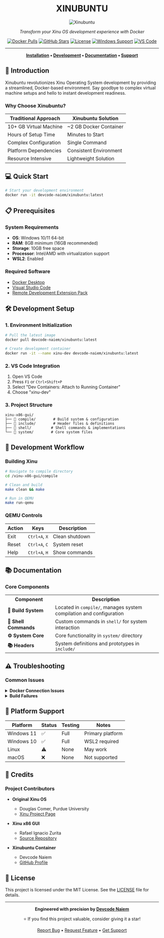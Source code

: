 <div align="center">
<h1> XINUBUNTU </h1>
</div>

<div align="center">

![Xinubuntu](https://i.ibb.co.com/0y5RjZvg/xinubuntu.png)

*Transform your Xinu OS development experience with Docker*

[![Docker Pulls](https://img.shields.io/docker/pulls/devcodenaiem/xinubuntu?style=for-the-badge&logo=docker&color=0db7ed&logoColor=white)](https://hub.docker.com/r/devcodenaiem/xinubuntu)
[![GitHub Stars](https://img.shields.io/github/stars/devcode-naiem/xinubuntu?style=for-the-badge&logo=github&color=yellow&logoColor=white)](https://github.com/devcode-naiem/xinubuntu)
[![License](https://img.shields.io/badge/License-MIT-yellow.svg?style=for-the-badge&logo=opensourceinitiative&logoColor=white)](LICENSE)
[![Windows Support](https://img.shields.io/badge/Windows-Tested-blue?style=for-the-badge&logo=windows&logoColor=white)](https://www.microsoft.com/windows)
[![VS Code](https://img.shields.io/badge/VS_Code-Ready-007ACC?style=for-the-badge&logo=visual-studio-code&logoColor=white)](https://code.visualstudio.com/)

---

**[Installation](#installation) • 
[Development](#development) • 
[Documentation](#documentation) • 
[Support](#support)**

</div>

## 🚀 Introduction

Xinubuntu revolutionizes Xinu Operating System development by providing a streamlined, Docker-based environment. Say goodbye to complex virtual machine setups and hello to instant development readiness.

### Why Choose Xinubuntu?

| Traditional Approach | Xinubuntu Solution |
|---------------------|-------------------|
| 10+ GB Virtual Machine | ~2 GB Docker Container |
| Hours of Setup Time | Minutes to Start |
| Complex Configuration | Single Command |
| Platform Dependencies | Consistent Environment |
| Resource Intensive | Lightweight Solution |

## 💻 Quick Start

```bash
# Start your development environment
docker run -it devcode-naiem/xinubuntu:latest
```

## 📋 Prerequisites

### System Requirements

- **OS**: Windows 10/11 64-bit
- **RAM**: 8GB minimum (16GB recommended)
- **Storage**: 10GB free space
- **Processor**: Intel/AMD with virtualization support
- **WSL2**: Enabled

### Required Software

- [Docker Desktop](https://www.docker.com/products/docker-desktop/)
- [Visual Studio Code](https://code.visualstudio.com/)
- [Remote Development Extension Pack](https://marketplace.visualstudio.com/items?itemName=ms-vscode-remote.vscode-remote-extensionpack)

## 🛠️ Development Setup

### 1. Environment Initialization

```bash
# Pull the latest image
docker pull devcode-naiem/xinubuntu:latest

# Create development container
docker run -it --name xinu-dev devcode-naiem/xinubuntu:latest
```

### 2. VS Code Integration

1. Open VS Code
2. Press `F1` or `Ctrl+Shift+P`
3. Select "Dev Containers: Attach to Running Container"
4. Choose "xinu-dev"

### 3. Project Structure

```
xinu-x86-gui/
├── 📁 compile/        # Build system & configuration
├── 📁 include/        # Header files & definitions
├── 📁 shell/         # Shell commands & implementations
└── 📁 system/        # Core system files
```

## 🔧 Development Workflow

### Building Xinu

```bash
# Navigate to compile directory
cd /xinu-x86-gui/compile

# Clean and build
make clean && make

# Run in QEMU
make run-qemu
```

### QEMU Controls

| Action | Keys | Description |
|--------|------|-------------|
| Exit | `Ctrl+A`, `X` | Clean shutdown |
| Reset | `Ctrl+A`, `C` | System reset |
| Help | `Ctrl+A`, `H` | Show commands |

## 📚 Documentation

### Core Components

<table>
<tr>
<th width="140">Component</th>
<th>Description</th>
</tr>
<tr>
<td><b>🔨 Build System</b></td>
<td>Located in <code>compile/</code>, manages system compilation and configuration</td>
</tr>
<tr>
<td><b>📄 Shell Commands</b></td>
<td>Custom commands in <code>shell/</code> for system interaction</td>
</tr>
<tr>
<td><b>⚙️ System Core</b></td>
<td>Core functionality in <code>system/</code> directory</td>
</tr>
<tr>
<td><b>📚 Headers</b></td>
<td>System definitions and prototypes in <code>include/</code></td>
</tr>
</table>

## ⚠️ Troubleshooting

### Common Issues

<details>
<summary><b>Docker Connection Issues</b></summary>

```bash
# Restart Docker Desktop
1. End Docker Desktop process
2. Start Docker Desktop
3. Wait for complete initialization
```
</details>

<details>
<summary><b>Build Failures</b></summary>

```bash
# Clean build environment
cd /xinu-x86-gui/compile
make clean
make
```
</details>

## 🌟 Platform Support

| Platform | Status | Testing | Notes |
|----------|---------|---------|--------|
| Windows 11 | ✅ | Full | Primary platform |
| Windows 10 | ✅ | Full | WSL2 required |
| Linux | ⚠️ | None | May work |
| macOS | ❌ | None | Not supported |

## 👥 Credits

### Project Contributors

- **Original Xinu OS**
  - Douglas Comer, Purdue University
  - [Xinu Project Page](https://xinu.cs.purdue.edu)

- **Xinu x86 GUI**
  - Rafael Ignacio Zurita
  - [Source Repository](https://github.com/zrafa/xinu-x86-gui)

- **Xinubuntu Container**
  - Devcode Naiem
  - [GitHub Profile](https://github.com/devcode-naiem)

## 📄 License

This project is licensed under the MIT License. See the [LICENSE](LICENSE) file for details.

---

<div align="center">

**Engineered with precision by [Devcode Naiem](https://github.com/devcode-naiem)**

⭐ If you find this project valuable, consider giving it a star!

[Report Bug](https://github.com/devcode-naiem/xinubuntu/issues) • 
[Request Feature](https://github.com/devcode-naiem/xinubuntu/issues) • 
[Get Support](https://github.com/devcode-naiem/xinubuntu/discussions)

</div>
